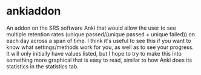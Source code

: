 # ankiaddon
An addon on the SRS software Anki that would allow the user to see multiple retention rates (unique passed/(unique passed + unique failed)) on each day across a span of time.
I think it's useful to see this if you want to know what settings/methods work for you, as well as to see your progress.
It will only initially have values listed, but I hope to try to make this into something more graphical that is easy to read, similar to how Anki does its statistics in the statistics tab.
